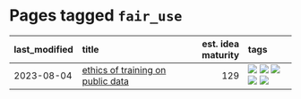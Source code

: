 # Pages tagged `fair_use`

|last_modified|title|est. idea maturity|tags
|:---|:---|---:|:---|
|2023-08-04|[ethics of training on public data](../ethics_of_public_data.md)|129|[![](https://img.shields.io/badge/tag-ai_ethics-1dc0d1)](../tags/ai_ethics.md) [![](https://img.shields.io/badge/tag-ethics-4d5a4)](../tags/ethics.md) [![](https://img.shields.io/badge/tag-fair_use-e168be)](../tags/fair_use.md) [![](https://img.shields.io/badge/tag-philosophy-e839f4)](../tags/philosophy.md) [![](https://img.shields.io/badge/tag-remix_culture-96f12e)](../tags/remix_culture.md)|